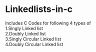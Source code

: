 # Linkedlists-in-c
Includes C Codes for following 4 types of <br>
1.Singly Linked list <br>
2.Doubly Linked list <br>
3.Singly Circular Linked list <br>
4.Doubly Circular Linked list <br>
